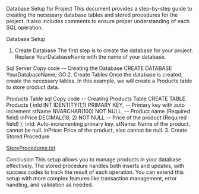 Database Setup for Project
This document provides a step-by-step guide to creating the necessary database tables and stored procedures for the project. 
It also includes comments to ensure proper understanding of each SQL operation.

Database Setup
1. Create Database
The first step is to create the database for your project. Replace YourDatabaseName with the name of your database.

Sql Server
Copy code
-- Creating the Database
CREATE DATABASE YourDatabaseName;
GO
2. Create Tables
Once the database is created, create the necessary tables. In this example, we will create a Products table to store product data.

Products Table
sql
Copy code
-- Creating Products Table
CREATE TABLE Products (
    inId INT IDENTITY(1,1) PRIMARY KEY,      -- Primary key with auto increment
    stName NVARCHAR(100) NOT NULL,            -- Product name (Required field)
    inPrice DECIMAL(18, 2) NOT NULL           -- Price of the product (Required field)
);
inId: Auto-incrementing primary key.
stName: Name of the product, cannot be null.
inPrice: Price of the product, also cannot be null.
3. Create Stored Procedure

[StoreProcedures.txt](https://github.com/user-attachments/files/18245445/StoreProcedures.txt)


Conclusion
This setup allows you to manage products in your database effectively. The stored procedure handles both inserts and updates, with success codes to track the result of each operation. You can extend this setup with more complex features like transaction management, error handling, and validation as needed.

